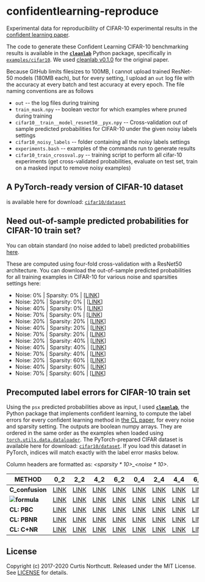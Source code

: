 # confidentlearning-reproduce
Experimental data for reproducibility of CIFAR-10 experimental results in the [confident learning paper](https://arxiv.org/abs/1911.00068).

The code to generate these Confident Learning CIFAR-10 benchmarking results is available in the [**`cleanlab`**](https://pypi.org/project/cleanlab/) Python package, specifically in [`examples/cifar10`](https://github.com/cleanlab/examples/tree/master/cifar10). We used [cleanlab v0.1.0](https://github.com/cleanlab/cleanlab/releases/tag/v1.0) for the original paper.

Because GitHub limits filesizes to 100MB, I cannot upload trained ResNet-50 models (180MB each), but for every setting, I upload an `out` log file with the accuracy at every batch and test accuracy at every epoch. The file naming conventions are as follows

* `out` -- the log files during training
* `train_mask.npy` -- boolean vector for which examples where pruned during training
* `cifar10__train__model_resnet50__pyx.npy` -- Cross-validation out of sample predicted probabilities for CIFAR-10 under the given noisy labels settings
* `cifar10_noisy_labels` -- folder containing all the noisy labels settings
* `experiments.bash` -- examples of the commands run to generate results
* `cifar10_train_crossval.py` -- training script to perform all cifar-10 experiments (get cross-validated probabilities, evaluate on test set, train on a masked input to remove noisy examples)

## A PyTorch-ready version of CIFAR-10 dataset

is available here for download: [`cifar10/dataset`](https://github.com/cgnorthcutt/confidentlearning-reproduce/tree/master/cifar10/dataset)

## Need out-of-sample predicted probabilities for CIFAR-10 train set?

You can obtain standard (no noise added to label) predicted probabilities [here](https://github.com/cgnorthcutt/confidentlearning-reproduce/blob/master/cifar10/cifar10_noisy_labels__frac_zero_noise_rates__0_0__noise_amount__0_0/cifar10__train__model_resnet50__pyx.npy).

These are computed using four-fold cross-validation with a ResNet50 architecture. You can download the out-of-sample predicted probabilities for all training examples in CIFAR-10 for various noise and sparsities settings here:
 * Noise: 0% | Sparsity: 0% | [[LINK](https://github.com/cgnorthcutt/confidentlearning-reproduce/blob/master/cifar10/cifar10_noisy_labels__frac_zero_noise_rates__0_0__noise_amount__0_0/cifar10__train__model_resnet50__pyx.npy)]
 * Noise: 20% | Sparsity: 0% | [[LINK](https://github.com/cgnorthcutt/confidentlearning-reproduce/blob/master/cifar10/cifar10_noisy_labels__frac_zero_noise_rates__0_0__noise_amount__0_2/cifar10__train__model_resnet50__pyx.npy)]
 * Noise: 40% | Sparsity: 0% | [[LINK](https://github.com/cgnorthcutt/confidentlearning-reproduce/blob/master/cifar10/cifar10_noisy_labels__frac_zero_noise_rates__0_0__noise_amount__0_4/cifar10__train__model_resnet50__pyx.npy)]
 * Noise: 70% | Sparsity: 0% | [[LINK](https://github.com/cgnorthcutt/confidentlearning-reproduce/blob/master/cifar10/cifar10_noisy_labels__frac_zero_noise_rates__0_0__noise_amount__0_6/cifar10__train__model_resnet50__pyx.npy)]
 * Noise: 20% | Sparsity: 20% | [[LINK](https://github.com/cgnorthcutt/confidentlearning-reproduce/blob/master/cifar10/cifar10_noisy_labels__frac_zero_noise_rates__0_2__noise_amount__0_2/cifar10__train__model_resnet50__pyx.npy)]
 * Noise: 40% | Sparsity: 20% | [[LINK](https://github.com/cgnorthcutt/confidentlearning-reproduce/blob/master/cifar10/cifar10_noisy_labels__frac_zero_noise_rates__0_2__noise_amount__0_4/cifar10__train__model_resnet50__pyx.npy)]
 * Noise: 70% | Sparsity: 20% | [[LINK](https://github.com/cgnorthcutt/confidentlearning-reproduce/blob/master/cifar10/cifar10_noisy_labels__frac_zero_noise_rates__0_2__noise_amount__0_6/cifar10__train__model_resnet50__pyx.npy)]
 * Noise: 20% | Sparsity: 40% | [[LINK](https://github.com/cgnorthcutt/confidentlearning-reproduce/blob/master/cifar10/cifar10_noisy_labels__frac_zero_noise_rates__0_4__noise_amount__0_2/cifar10__train__model_resnet50__pyx.npy)]
 * Noise: 40% | Sparsity: 40% | [[LINK](https://github.com/cgnorthcutt/confidentlearning-reproduce/blob/master/cifar10/cifar10_noisy_labels__frac_zero_noise_rates__0_4__noise_amount__0_4/cifar10__train__model_resnet50__pyx.npy)]
 * Noise: 70% | Sparsity: 40% | [[LINK](https://github.com/cgnorthcutt/confidentlearning-reproduce/blob/master/cifar10/cifar10_noisy_labels__frac_zero_noise_rates__0_4__noise_amount__0_6/cifar10__train__model_resnet50__pyx.npy)]
 * Noise: 20% | Sparsity: 60% | [[LINK](https://github.com/cgnorthcutt/confidentlearning-reproduce/blob/master/cifar10/cifar10_noisy_labels__frac_zero_noise_rates__0_6__noise_amount__0_2/cifar10__train__model_resnet50__pyx.npy)]
 * Noise: 40% | Sparsity: 60% | [[LINK](https://github.com/cgnorthcutt/confidentlearning-reproduce/blob/master/cifar10/cifar10_noisy_labels__frac_zero_noise_rates__0_6__noise_amount__0_4/cifar10__train__model_resnet50__pyx.npy)]
 * Noise: 70% | Sparsity: 60% | [[LINK](https://github.com/cgnorthcutt/confidentlearning-reproduce/blob/master/cifar10/cifar10_noisy_labels__frac_zero_noise_rates__0_6__noise_amount__0_6/cifar10__train__model_resnet50__pyx.npy)]



## Precomputed label errors for CIFAR-10 train set

Using the `psx` predicted probabilities above as input, I used [**`cleanlab`**](https://pypi.org/project/cleanlab/), the Python package that implements confident learning, to compute the label errors for every confident learning method in [the CL paper](https://arxiv.org/abs/1911.00068), for every noise and sparsity setting. The outputs are boolean numpy arrays. They are ordered in the same order as the examples when loaded using [`torch.utils.data.dataloader`](https://pytorch.org/docs/stable/_modules/torch/utils/data/dataloader.html). The PyTorch-prepared CIFAR dataset is available here for download: [`cifar10/dataset`](https://github.com/cgnorthcutt/confidentlearning-reproduce/tree/master/cifar10/dataset). If you load this dataset in PyTorch, indices will match exactly with the label error masks below.

Column headers are formatted as: *<sparsity * 10>\_<noise * 10>*.


| METHOD | 0_2 | 2_2 | 4_2 | 6_2 | 0_4 | 2_4 | 4_4 | 6_4 | 0_7 | 2_7 | 4_7 | 6_7 |
|--------|-----|-----|-----|-----|-----|-----|-----|-----|-----|-----|-----|-----|
| **C_confusion** | [LINK](https://github.com/cgnorthcutt/confidentlearning-reproduce/blob/master/cifar10/confidentlearning_and_coteaching/results/0_2/train_pruned_argmax/train_mask.npy) | [LINK](https://github.com/cgnorthcutt/confidentlearning-reproduce/blob/master/cifar10/confidentlearning_and_coteaching/results/2_2/train_pruned_argmax/train_mask.npy) | [LINK](https://github.com/cgnorthcutt/confidentlearning-reproduce/blob/master/cifar10/confidentlearning_and_coteaching/results/4_2/train_pruned_argmax/train_mask.npy) | [LINK](https://github.com/cgnorthcutt/confidentlearning-reproduce/blob/master/cifar10/confidentlearning_and_coteaching/results/6_2/train_pruned_argmax/train_mask.npy) |[LINK](https://github.com/cgnorthcutt/confidentlearning-reproduce/blob/master/cifar10/confidentlearning_and_coteaching/results/0_4/train_pruned_argmax/train_mask.npy) | [LINK](https://github.com/cgnorthcutt/confidentlearning-reproduce/blob/master/cifar10/confidentlearning_and_coteaching/results/2_4/train_pruned_argmax/train_mask.npy) | [LINK](https://github.com/cgnorthcutt/confidentlearning-reproduce/blob/master/cifar10/confidentlearning_and_coteaching/results/4_4/train_pruned_argmax/train_mask.npy) | [LINK](https://github.com/cgnorthcutt/confidentlearning-reproduce/blob/master/cifar10/confidentlearning_and_coteaching/results/6_4/train_pruned_argmax/train_mask.npy) |[LINK](https://github.com/cgnorthcutt/confidentlearning-reproduce/blob/master/cifar10/confidentlearning_and_coteaching/results/0_7/train_pruned_argmax/train_mask.npy) | [LINK](https://github.com/cgnorthcutt/confidentlearning-reproduce/blob/master/cifar10/confidentlearning_and_coteaching/results/2_7/train_pruned_argmax/train_mask.npy) | [LINK](https://github.com/cgnorthcutt/confidentlearning-reproduce/blob/master/cifar10/confidentlearning_and_coteaching/results/4_7/train_pruned_argmax/train_mask.npy) | [LINK](https://github.com/cgnorthcutt/confidentlearning-reproduce/blob/master/cifar10/confidentlearning_and_coteaching/results/6_7/train_pruned_argmax/train_mask.npy) |
| **![formula](https://render.githubusercontent.com/render/math?math=C_{\tilde{y},y^*})** | [LINK](https://github.com/cgnorthcutt/confidentlearning-reproduce/blob/master/cifar10/confidentlearning_and_coteaching/results/0_2/train_pruned_conf_joint_only/train_mask.npy) | [LINK](https://github.com/cgnorthcutt/confidentlearning-reproduce/blob/master/cifar10/confidentlearning_and_coteaching/results/2_2/train_pruned_conf_joint_only/train_mask.npy) | [LINK](https://github.com/cgnorthcutt/confidentlearning-reproduce/blob/master/cifar10/confidentlearning_and_coteaching/results/4_2/train_pruned_conf_joint_only/train_mask.npy) | [LINK](https://github.com/cgnorthcutt/confidentlearning-reproduce/blob/master/cifar10/confidentlearning_and_coteaching/results/6_2/train_pruned_conf_joint_only/train_mask.npy) |[LINK](https://github.com/cgnorthcutt/confidentlearning-reproduce/blob/master/cifar10/confidentlearning_and_coteaching/results/0_4/train_pruned_conf_joint_only/train_mask.npy) | [LINK](https://github.com/cgnorthcutt/confidentlearning-reproduce/blob/master/cifar10/confidentlearning_and_coteaching/results/2_4/train_pruned_conf_joint_only/train_mask.npy) | [LINK](https://github.com/cgnorthcutt/confidentlearning-reproduce/blob/master/cifar10/confidentlearning_and_coteaching/results/4_4/train_pruned_conf_joint_only/train_mask.npy) | [LINK](https://github.com/cgnorthcutt/confidentlearning-reproduce/blob/master/cifar10/confidentlearning_and_coteaching/results/6_4/train_pruned_conf_joint_only/train_mask.npy) |[LINK](https://github.com/cgnorthcutt/confidentlearning-reproduce/blob/master/cifar10/confidentlearning_and_coteaching/results/0_7/train_pruned_conf_joint_only/train_mask.npy) | [LINK](https://github.com/cgnorthcutt/confidentlearning-reproduce/blob/master/cifar10/confidentlearning_and_coteaching/results/2_7/train_pruned_conf_joint_only/train_mask.npy) | [LINK](https://github.com/cgnorthcutt/confidentlearning-reproduce/blob/master/cifar10/confidentlearning_and_coteaching/results/4_7/train_pruned_conf_joint_only/train_mask.npy) | [LINK](https://github.com/cgnorthcutt/confidentlearning-reproduce/blob/master/cifar10/confidentlearning_and_coteaching/results/6_7/train_pruned_conf_joint_only/train_mask.npy) |
| **CL: PBC** |  [LINK](https://github.com/cgnorthcutt/confidentlearning-reproduce/blob/master/cifar10/confidentlearning_and_coteaching/results/0_2/train_pruned_cl_pbc/train_mask.npy) | [LINK](https://github.com/cgnorthcutt/confidentlearning-reproduce/blob/master/cifar10/confidentlearning_and_coteaching/results/2_2/train_pruned_cl_pbc/train_mask.npy) | [LINK](https://github.com/cgnorthcutt/confidentlearning-reproduce/blob/master/cifar10/confidentlearning_and_coteaching/results/4_2/train_pruned_cl_pbc/train_mask.npy) | [LINK](https://github.com/cgnorthcutt/confidentlearning-reproduce/blob/master/cifar10/confidentlearning_and_coteaching/results/6_2/train_pruned_cl_pbc/train_mask.npy) |[LINK](https://github.com/cgnorthcutt/confidentlearning-reproduce/blob/master/cifar10/confidentlearning_and_coteaching/results/0_4/train_pruned_cl_pbc/train_mask.npy) | [LINK](https://github.com/cgnorthcutt/confidentlearning-reproduce/blob/master/cifar10/confidentlearning_and_coteaching/results/2_4/train_pruned_cl_pbc/train_mask.npy) | [LINK](https://github.com/cgnorthcutt/confidentlearning-reproduce/blob/master/cifar10/confidentlearning_and_coteaching/results/4_4/train_pruned_cl_pbc/train_mask.npy) | [LINK](https://github.com/cgnorthcutt/confidentlearning-reproduce/blob/master/cifar10/confidentlearning_and_coteaching/results/6_4/train_pruned_cl_pbc/train_mask.npy) |[LINK](https://github.com/cgnorthcutt/confidentlearning-reproduce/blob/master/cifar10/confidentlearning_and_coteaching/results/0_7/train_pruned_cl_pbc/train_mask.npy) | [LINK](https://github.com/cgnorthcutt/confidentlearning-reproduce/blob/master/cifar10/confidentlearning_and_coteaching/results/2_7/train_pruned_cl_pbc/train_mask.npy) | [LINK](https://github.com/cgnorthcutt/confidentlearning-reproduce/blob/master/cifar10/confidentlearning_and_coteaching/results/4_7/train_pruned_cl_pbc/train_mask.npy) | [LINK](https://github.com/cgnorthcutt/confidentlearning-reproduce/blob/master/cifar10/confidentlearning_and_coteaching/results/6_7/train_pruned_cl_pbc/train_mask.npy) |
| **CL: PBNR** |  [LINK](https://github.com/cgnorthcutt/confidentlearning-reproduce/blob/master/cifar10/confidentlearning_and_coteaching/results/0_2/train_pruned_cl_pbnr/train_mask.npy) | [LINK](https://github.com/cgnorthcutt/confidentlearning-reproduce/blob/master/cifar10/confidentlearning_and_coteaching/results/2_2/train_pruned_cl_pbnr/train_mask.npy) | [LINK](https://github.com/cgnorthcutt/confidentlearning-reproduce/blob/master/cifar10/confidentlearning_and_coteaching/results/4_2/train_pruned_cl_pbnr/train_mask.npy) | [LINK](https://github.com/cgnorthcutt/confidentlearning-reproduce/blob/master/cifar10/confidentlearning_and_coteaching/results/6_2/train_pruned_cl_pbnr/train_mask.npy) |[LINK](https://github.com/cgnorthcutt/confidentlearning-reproduce/blob/master/cifar10/confidentlearning_and_coteaching/results/0_4/train_pruned_cl_pbnr/train_mask.npy) | [LINK](https://github.com/cgnorthcutt/confidentlearning-reproduce/blob/master/cifar10/confidentlearning_and_coteaching/results/2_4/train_pruned_cl_pbnr/train_mask.npy) | [LINK](https://github.com/cgnorthcutt/confidentlearning-reproduce/blob/master/cifar10/confidentlearning_and_coteaching/results/4_4/train_pruned_cl_pbnr/train_mask.npy) | [LINK](https://github.com/cgnorthcutt/confidentlearning-reproduce/blob/master/cifar10/confidentlearning_and_coteaching/results/6_4/train_pruned_cl_pbnr/train_mask.npy) |[LINK](https://github.com/cgnorthcutt/confidentlearning-reproduce/blob/master/cifar10/confidentlearning_and_coteaching/results/0_7/train_pruned_cl_pbnr/train_mask.npy) | [LINK](https://github.com/cgnorthcutt/confidentlearning-reproduce/blob/master/cifar10/confidentlearning_and_coteaching/results/2_7/train_pruned_cl_pbnr/train_mask.npy) | [LINK](https://github.com/cgnorthcutt/confidentlearning-reproduce/blob/master/cifar10/confidentlearning_and_coteaching/results/4_7/train_pruned_cl_pbnr/train_mask.npy) | [LINK](https://github.com/cgnorthcutt/confidentlearning-reproduce/blob/master/cifar10/confidentlearning_and_coteaching/results/6_7/train_pruned_cl_pbnr/train_mask.npy) |
| **CL: C+NR** |  [LINK](https://github.com/cgnorthcutt/confidentlearning-reproduce/blob/master/cifar10/confidentlearning_and_coteaching/results/0_2/train_pruned_cl_both/train_mask.npy) | [LINK](https://github.com/cgnorthcutt/confidentlearning-reproduce/blob/master/cifar10/confidentlearning_and_coteaching/results/2_2/train_pruned_cl_both/train_mask.npy) | [LINK](https://github.com/cgnorthcutt/confidentlearning-reproduce/blob/master/cifar10/confidentlearning_and_coteaching/results/4_2/train_pruned_cl_both/train_mask.npy) | [LINK](https://github.com/cgnorthcutt/confidentlearning-reproduce/blob/master/cifar10/confidentlearning_and_coteaching/results/6_2/train_pruned_cl_both/train_mask.npy) |[LINK](https://github.com/cgnorthcutt/confidentlearning-reproduce/blob/master/cifar10/confidentlearning_and_coteaching/results/0_4/train_pruned_cl_both/train_mask.npy) | [LINK](https://github.com/cgnorthcutt/confidentlearning-reproduce/blob/master/cifar10/confidentlearning_and_coteaching/results/2_4/train_pruned_cl_both/train_mask.npy) | [LINK](https://github.com/cgnorthcutt/confidentlearning-reproduce/blob/master/cifar10/confidentlearning_and_coteaching/results/4_4/train_pruned_cl_both/train_mask.npy) | [LINK](https://github.com/cgnorthcutt/confidentlearning-reproduce/blob/master/cifar10/confidentlearning_and_coteaching/results/6_4/train_pruned_cl_both/train_mask.npy) |[LINK](https://github.com/cgnorthcutt/confidentlearning-reproduce/blob/master/cifar10/confidentlearning_and_coteaching/results/0_7/train_pruned_cl_both/train_mask.npy) | [LINK](https://github.com/cgnorthcutt/confidentlearning-reproduce/blob/master/cifar10/confidentlearning_and_coteaching/results/2_7/train_pruned_cl_both/train_mask.npy) | [LINK](https://github.com/cgnorthcutt/confidentlearning-reproduce/blob/master/cifar10/confidentlearning_and_coteaching/results/4_7/train_pruned_cl_both/train_mask.npy) | [LINK](https://github.com/cgnorthcutt/confidentlearning-reproduce/blob/master/cifar10/confidentlearning_and_coteaching/results/6_7/train_pruned_cl_both/train_mask.npy) |


## License

Copyright (c) 2017-2020 Curtis Northcutt. Released under the MIT License. See [LICENSE](https://github.com/cgnorthcutt/cleanlab/blob/master/LICENSE) for details.
